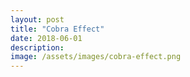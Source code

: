 ```yaml
---
layout: post
title: "Cobra Effect"
date: 2018-06-01
description: 
image: /assets/images/cobra-effect.png
---
```


